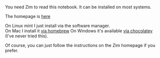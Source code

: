 You need Zim to read this notebook.  It can be installed on most systems.

The homepage is [here](https://zim-wiki.org/downloads.html)

On Linux mint I just install via the software manager.  
On Mac I install it [via homebrew](https://formulae.brew.sh/formula/zim)
On Windows it's available [via chocolatey](https://community.chocolatey.org/packages/zim)
(I've never tried this).

Of course, you can just follow the instructions on the Zim homepage if you prefer.
